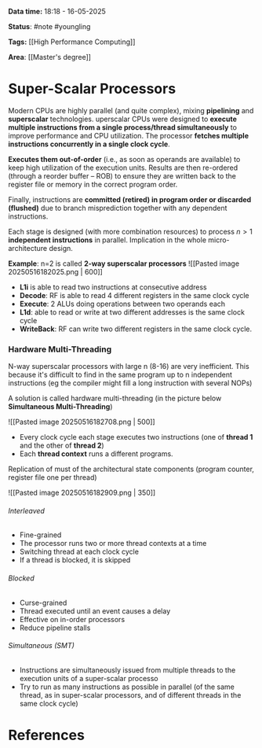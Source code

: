 **Data time:** 18:18 - 16-05-2025

**Status**: #note #youngling 

**Tags:** [[High Performance Computing]]

**Area**: [[Master's degree]]
# Super-Scalar Processors

Modern CPUs are highly parallel (and quite complex), mixing **pipelining** and **superscalar** technologies. uperscalar CPUs were designed to **execute multiple instructions from a single process/thread simultaneously** to improve performance and CPU utilization. The processor **fetches multiple instructions concurrently in a single clock cycle**. 

**Executes them out-of-order** (i.e., as soon as operands are available) to keep high utilization of the execution units. Results are then re-ordered (through a reorder buffer – ROB) to ensure they are written back to the register file or memory in the correct program order. 

Finally, instructions are **committed (retired) in program order or discarded (flushed)** due to branch misprediction together with any dependent instructions.

Each stage is designed (with more combination resources) to process $n > 1$ **independent instructions** in parallel. Implication in the whole micro-architecture design. 

**Example**: n=2 is called **2-way superscalar processors**
![[Pasted image 20250516182025.png | 600]]

- **L1i** is able to read two instructions at consecutive address
- **Decode**: RF is able to read 4 different registers in the same clock cycle
- **Execute**: 2 ALUs doing operations between two operands each
- **L1d**: able to read or write at two different addresses is the same clock cycle
- **WriteBack**: RF can write two different registers in the same clock cycle.

### Hardware Multi-Threading
N-way superscalar processors with large n (8-16) are very inefficient. This because it's difficult to find in the same program up to n independent instructions (eg the compiler might fill a long instruction with several NOPs) 

A solution is called hardware multi-threading (in the picture below **Simultaneous Multi-Threading**)

![[Pasted image 20250516182708.png | 500]]

- Every clock cycle each stage executes two instructions (one of **thread 1** and the other of **thread 2**)
- Each **thread context** runs a different programs.

Replication of must of the architectural state components (program counter, register file one per thread)

![[Pasted image 20250516182909.png | 350]]

###### Interleaved
- Fine-grained
- The processor runs two or more thread contexts at a time 
- Switching thread at each clock cycle
- If a thread is blocked, it is skipped
###### Blocked
- Curse-grained
- Thread executed until an event causes a delay
- Effective on in-order processors
- Reduce pipeline stalls
###### Simultaneous (SMT)
- Instructions are simultaneously issued from multiple threads to the execution units of a super-scalar processo
- Try to run as many instructions as possible in parallel (of the same thread, as in super-scalar processors, and of different threads in the same clock cycle)

# References